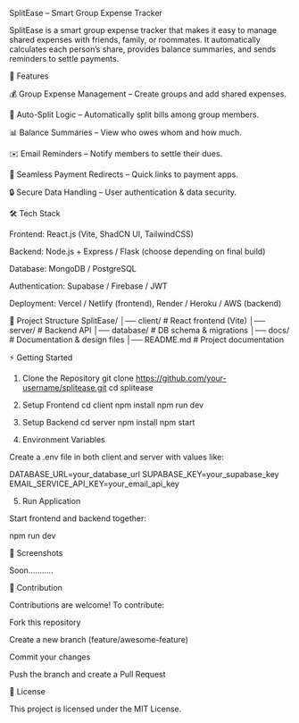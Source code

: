 SplitEase – Smart Group Expense Tracker

SplitEase is a smart group expense tracker that makes it easy to manage shared expenses with friends, family, or roommates. It automatically calculates each person’s share, provides balance summaries, and sends reminders to settle payments.

🚀 Features

💰 Group Expense Management – Create groups and add shared expenses.

🔄 Auto-Split Logic – Automatically split bills among group members.

📊 Balance Summaries – View who owes whom and how much.

✉️ Email Reminders – Notify members to settle their dues.

📱 Seamless Payment Redirects – Quick links to payment apps.

🔒 Secure Data Handling – User authentication & data security.

🛠 Tech Stack

Frontend: React.js (Vite, ShadCN UI, TailwindCSS)

Backend: Node.js + Express / Flask (choose depending on final build)

Database: MongoDB / PostgreSQL

Authentication: Supabase / Firebase / JWT

Deployment: Vercel / Netlify (frontend), Render / Heroku / AWS (backend)

📂 Project Structure
SplitEase/
│── client/          # React frontend (Vite)
│── server/          # Backend API
│── database/        # DB schema & migrations
│── docs/            # Documentation & design files
│── README.md        # Project documentation

⚡ Getting Started
1. Clone the Repository
git clone https://github.com/your-username/splitease.git
cd splitease

2. Setup Frontend
cd client
npm install
npm run dev

3. Setup Backend
cd server
npm install
npm start

4. Environment Variables

Create a .env file in both client and server with values like:

DATABASE_URL=your_database_url
SUPABASE_KEY=your_supabase_key
EMAIL_SERVICE_API_KEY=your_email_api_key

5. Run Application

Start frontend and backend together:

npm run dev

📸 Screenshots

Soon...........

🤝 Contribution

Contributions are welcome! To contribute:

Fork this repository

Create a new branch (feature/awesome-feature)

Commit your changes

Push the branch and create a Pull Request

📜 License

This project is licensed under the MIT License.
